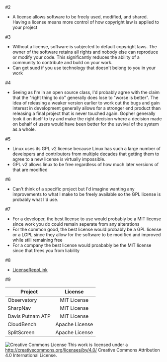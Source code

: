 #2
- A license allows software to be freely used, modified, and shared. Having a license means more control of how copyright law is applied to your project

#3

- Without a license, software is subjected to default copyright laws. The owner of the software retains all rights and nobody else can reproduce or modify your code. This significantly reduces the ability of a community to contribute and build on your work. 
- Can get sued if you use technology that doesn't belong to you in your work

#4

- Seeing as I'm in an open source class, I'd probably agree with the claim that the "right thing to do" generally does lose to "worse is better". The idea of releasing a weaker version earlier to work out the bugs and gain interest in development generally allows for a stronger end product than releasing a final project that is never touched again. Gopher generally took it on itself to try and make the right decision where a decision made on behalf of users would have been better for the suvival of the system as a whole. 

#5

- Linux uses its GPL v2 license because Linux has such a large number of developers and contributors from multiple decades that getting them to agree to a new license is virtually impossible. 
- GPL v2 allows linux to be free regardless of how much later versions of that are modified

#6

- Can't think of a specific project but I'd imagine wanting any improvements to what I make to be freely available so the GPL license is probably what I'd use.

#7

- For a developer, the best license to use would probably be a MIT license since work you do could remain seperate from any alterations
- For the common good, the best license would probably be a GPL license or a LGPL since they allow for the software to be modified and improved while still remaining free
- For a company the best license would proabably be the MIT license since that frees you from liability

#8 

- [LicenseRepoLink](https://github.com/alwinrobot/licenseRepo)

#9

| Project        | License        |
| -------------  |:-------------: | 
| Observatory    |  MIT License              | 
| SharpNav       |  MIT License              | 
| Davis Putnam ATP                |            MIT License    |
| CloudBench               |  Apache License              |
| SplitScreen               | Apache License                |


![Creative Commons License](https://i.creativecommons.org/l/by/4.0/88x31.png) This work is licensed under a http://creativecommons.org/licenses/by/4.0/ Creative Commons Attribution 4.0 International License.
